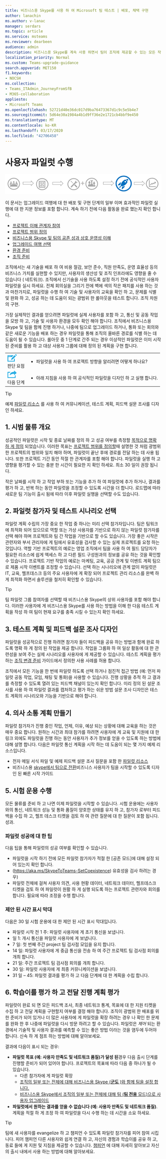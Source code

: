 ```yaml
---
title: 비즈니스용 Skype를 사용 하 여 Microsoft 팀 테스트 | 배포, 채택 구현
author: lanachin
ms.author: v-lanac
manager: serdars
ms.topic: article
ms.service: msteams
ms.reviewer: dearbeen
audience: admin
description: 비즈니스용 Skype를 계속 사용 하면서 팀이 조직에 제공할 수 있는 모든 작업을 살펴보기 위해 Microsoft 팀 파일럿을 시작 하기 위한 지침
localization_priority: Normal
ms.custom: Teams-upgrade-guidance
search.appverid: MET150
f1.keywords:
- NOCSH
ms.collection:
- Teams_ITAdmin_JourneyFromSfB
- M365-collaboration
appliesto:
- Microsoft Teams
ms.openlocfilehash: 52721d40e36dc017d9ba76473367d1c9c5e5b4e7
ms.sourcegitcommit: 5d64e30a1984a4b1d9ff36e2e1721cb4bbf9e450
ms.translationtype: MT
ms.contentlocale: ko-KR
ms.lasthandoff: 03/17/2020
ms.locfileid: "42706458"
---
```

# <a name="conduct-a-user-pilot"></a>사용자 파일럿 수행

![여행 다이어그램 업그레이드, 배포 및 구현 강조 표시](media/upgrade-banner-deployment.png "배포 및 구현 단계에 주안점을 두어 업그레이드 여행 단계")

이 문서는 업그레이드 여행에 대 한 배포 및 구현 단계의 일부 이며 효과적인 파일럿 실행에 대 한 지분 정보를 포함 합니다. 계속 하기 전에 다음 활동을 완료 했는지 확인 합니다.

- [프로젝트 이해 관계자 참여](upgrade-enlist-stakeholders.md)
- [프로젝트 범위 정의](https://aka.ms/SkypetoTeams-Scope)
- [비즈니스용 Skype 및 팀의 공존 성과 상호 운영성 이해](https://aka.ms/SkypeToTeams-Coexist)
- [업그레이드 여행 선택](upgrade-and-coexistence-of-skypeforbusiness-and-teams.md)
- [환경 준비](https://aka.ms/SkypeToTeams-TechnicalReadiness)
- [조직 준비](https://aka.ms/SkypeToTeams-UserReadiness)

조직에서는 새 기술을 배포 하 여 비용 절감, 보안 준수, 직원 만족도, 운영 효율성 등의 비즈니스 가치를 실현할 수 있지만, 사용자의 생산성 및 조직 인프라에도 영향을 줄 수 있습니다 ( 네트워크). 조직에서 신기술을 사용 하도록 설정 하기 전에 공식적인 사용자 파일럿을 실시 하세요. 전체 회의실을 그리기 전에 벽에 색의 작은 패치를 사용 하는 것과 마찬가지로, 파일럿을 수행 하 여 기술 및 사용자의 교육을 확인 하 고, 문제를 식별 및 완화 하 고, 성공 하는 데 도움이 되는 광범위 한 롤아웃을 테스트 합니다. 조직 차원의 구현.

가장 실제적인 결과를 얻으려면 파일럿에 실제 사용자를 포함 하 고, 통신 및 공동 작업을 모방 하 고, 기술 및 사용자 환경을 모두 확인 해야 합니다. 조직에서 비즈니스용 Skype 및 팀을 함께 진행 하거나, 나중에 팀으로 업그레이드 하거나, 통화 또는 회의와 같은 새로운 기능을 배포 하는 경우 파일럿을 통해 조직의 올바른 경로를 식별 하는 데 도움이 될 수 있습니다. 롤아웃 중 1 단계로 간주 되는 경우 이상적인 파일럿은 이미 시작 된 준비를 활용 하 고 대상 사용자 그룹에 대해 정의 된 계획을 구현 합니다.

| | |
|---|---|
| ![결정 지점을 가리키는 아이콘](media/audio_conferencing_image7.png) <br/>판단 요점|<ul><li>파일럿을 사용 하 여 프로젝트 방향을 알리려면 어떻게 하나요?</li></ul> |
| ![다음 단계를 묘사하는 아이콘](media/audio_conferencing_image9.png)<br/>다음 단계|<ul><li>아래 지침을 사용 하 여 공식적인 파일럿을 디자인 하 고 실행 합니다.</li></ul>|

> [!Tip]
> 예제 [파일럿 리소스](https://aka.ms/UpgradeSuccessKit) 를 사용 하 여 커뮤니케이션, 테스트 계획, 피드백 설문 조사를 디자인 하세요.

## <a name="1-outline-pilot-logistics"></a>1. 시범 물류 개요

성공적인 파일럿은 시작 및 종료 날짜를 정의 하 고 성공 여부를 측정할 [목적으로 명확 하 게 정의](upgrade-define-project-scope.md#project-goals) 되었습니다. 이러한 목표는 [프로젝트 범위를 정의할](upgrade-define-project-scope.md)때 설명한 것 처럼 광범위 한 프로젝트의 범위와 일치 해야 하며, 파일럿이 끝난 후에 경로를 전달 하는 데 사용 됩니다. 또한 프로젝트 기간 동안 적절 한 관계자를 포함 해야 합니다. 파일럿을 실행 하 고 영향을 평가할 수 있는 충분 한 시간이 필요한 지 확인 하세요. 최소 30 일이 권장 됩니다.

작은 날짜를 시작 하 고 작업 부하 또는 기능을 추가 하 여 파일럿에 추가 하거나, 결과를 평가 하 고, 반복 하는 동안 파일럿을 조정할 수 있도록 시간을 더 합니다. 로드맵에 따라 새로운 팀 기능이 출시 됨에 따라 이후 파일럿 실행을 선택할 수도 있습니다.

## <a name="2-select-your-pilot-participants-and-test-scenarios"></a>2. 파일럿 참가자 및 테스트 시나리오 선택

파일럿 계획 수립의 가장 중요 한 작업 중 하나는 미리 선택 참가자입니다. 팀은 팀워크에 최적화 되어 있으므로 역할 또는 가상 사용자를 기반으로 하지 않는 파일럿 참가자를 선택 해야 하며 프로젝트와 팀 간 작업을 기반으로 할 수도 있습니다. 가장 좋은 시작은 관련자와 부서 관리자에 게 팀에서 유효성을 검사할 수 있는 실제 프로젝트를 요청 하는 것입니다. 역할 기반 프로젝트의 예로는 영업 조직에서 팀을 사용 하 여 필드 담당자가 필요한 리소스에 쉽게 액세스 하 고 다른 필드 구성원과의 정보를 공유 하는 것을 확인할 수 있습니다. 프로젝트 기반 작업의 예로는 마케팅, 교육, 공공 관계 및 이벤트 계획 팀으로 제품 시작 이벤트를 조정할 수 있습니다. 선택 하는 시나리오에 관계 없이 파일럿은 IT, 교육, 헬프데스크 등의 주요 사용자에 게 확장 되어 프로젝트 관리 리소스를 완벽 하 게 최적화 하면서 솔루션을 철저히 확인할 수 있습니다.

> [!Tip]
> 팀 파일럿 그룹 참여자를 선택할 때 비즈니스용 Skype의 상위 사용자를 포함 해야 합니다. 이러한 사용자에 게 비즈니스용 Skype를 사용 하는 방법을 이해 한 다음 테스트 계획을 작성 하 여 팀이 현재 요구를 충족 시킬 수 있는지 확인 하세요.

## <a name="3-design-your-test-plan-and-feedback-survey"></a>3. 테스트 계획 및 피드백 설문 조사 디자인

파일럿을 성공적으로 진행 하려면 참가자 들이 피드백을 공유 하는 방법과 함께 완료 하도록 명확 하 게 정의 된 작업을 제공 합니다. 작업을 그룹화 하 여 일상 활동에 대 한 관련성을 보여 주는 실제 시나리오를 사용자에 게 제공할 수 있습니다. 테스트 계획을 평가 하는 [조직 변경 준비](https://aka.ms/OrgReadiness) 가이드에서 정의한 사용 사례를 허용 합니다.

조직에서 모든 기능을 한 번에 파일럿 하도록 선택 하거나 점진적 접근 방법 (예: 먼저 파일럿 공동 작업, 모임, 채팅 및 통화)을 사용할 수 있습니다. 진행 상황을 추적 하 고 결과를 측정할 수 있도록 열려 있는 피드백 채널이 있는지 확인 합니다. 미리 정의 된 설문 조사를 사용 하 여 파일럿 결과를 캡처하고 평가 하는 쉬운 방법 설문 조사 디자인은 테스트 계획의 시나리오와 기능을 기반으로 해야 합니다.

## <a name="4-create-your-communications-plan"></a>4. 의사 소통 계획 만들기

파일럿 참가자가 진행 중인 작업, 언제, 이유, 예상 되는 상황에 대해 교육을 하는 것은 매우 중요 합니다. 원하는 시간과 최대 참가를 하려면 사용자에 게 교육 및 지원에 대 한 링크 외에도 파일럿을 진행 하는 동안 사용자가 추가 정보를 얻을 수 있도록 하는 방법에 대해 설명 합니다. 다음은 파일럿 통신 계획을 시작 하는 데 도움이 되는 몇 가지 예제 리소스입니다.

- 전자 메일 서식 파일 및 예제 피드백 설문 조사 질문을 포함 한 [파일럿 리소스](https://aka.ms/UpgradeSuccessKit)
- 비즈니스용 [skype에서 팀으로 전환](https://support.office.com/article/Switch-to-Teams-from-Skype-for-Business-6295a0ae-4e8e-4bba-a100-64cc951cc964)비즈니스 사용자가 팀을 시작할 수 있도록 디자인 된 빠른 시작 가이드

## <a name="5-conduct-your-pilot"></a>5. 시험 운용 수행

모든 물류를 준비 하 고 나면 이제 파일럿을 시작할 수 있습니다. 시험 운용에는 사용자와의 통신, 네트워크 성능 및 통화 품질이 양호한 상태를 유지 하 고, 참가자 로부터 피드백을 수집 하 고, 헬프 데스크 티켓을 검토 하 여 관련 질문에 대 한 질문이 포함 됩니다. 성과.

### <a name="tips-for-pilot-success"></a>파일럿 성공에 대 한 팁

다음 팁을 통해 파일럿의 성공 여부를 확인할 수 있습니다.

- 파일럿을 시작 하기 전에 모든 파일럿 참가자가 적절 한 [공존 모드]에 대해 설정 되어 있는지 확인 합니다.
- (https://aka.ms/SkypeToTeams-SetCoexistence) 유효성을 검사 하려는 경우)
- 파일럿 전체에 걸쳐 사용자 의견, 사용 현황 데이터, 네트워크 데이터, 헬프데스크 티켓을 검토 하 여 파일럿이 원활 하 게 실행 되도록 하는 프로젝트 관련자와 회의를 합니다. 필요에 따라 조정을 수행 합니다.

### <a name="suggested-timeline"></a>제안 된 시간 표시 막대

다음은 30 일 시험 운용에 대 한 제안 된 시간 표시 막대입니다.

- 파일럿 시작 전 1 주: 파일럿 사용자에 게 초기 통신을 보냅니다.
- 일 1: 개시 통신을 파일럿 사용자에 게 보냅니다.
- 7 일: 첫 번째 주간 project 팀 검사점 모임을 유지 합니다.
- 14 일: 파일럿 사용자에 게 중급 통신을 전송 하 여 주간 프로젝트 팀 검사점 회의를 개최 합니다.
- 21 일: 주간 프로젝트 팀 검사점 회의를 개최 합니다.
- 30 일: 파일럿 사용자에 게 최종 커뮤니케이션을 보냅니다.
- 31 일 – 45: 파일럿 결과를 평가 하 고 다음 단계에 대 한 계획을 수립 합니다.

## <a name="6-assess-learnings-and-evaluate-your-go-forward-plan"></a>6. 학습이를 평가 하 고 전달 진행 계획 평가

파일럿이 완료 되 면 모든 피드백 조사, 최종 네트워크 통계, 목표에 대 한 지원 티켓을 수집 하 고 전달 계획을 구현할지 여부를 결정 해야 합니다. 조직이 광범위 한 배포를 위한 준비가 되어 있거나 더 많은 사용자에 게 파일럿을 확장 하려는 경우 나 확인 한 문제를 완화 한 후 나중에 파일럿을 다시 방문 하려고 할 수 있습니다. 파일럿은 _제어_ 되는 환경에서 기술적 및 사용자 결과를 예측할 수 있는 좋은 방법 이라는 것을 염두에 두어야 합니다. 신속 하 게 점프 하는 방법에 대해 알아보세요.

결과에 다음이 표시 되는 경우:

- **파일럿 목표 (예: 사용자 만족도 및 네트워크 품질)가 달성 된**경우 다음 출시 단계를 진행할 준비가 되어 있어야 합니다. 프로젝트의 목표에 따라 다음 중 하나가 될 수 있습니다.
  - 다른 참가자에 게 파일럿 확장
  - [조직의 일부 또는 전체에 대해 비즈니스용 Skype (**군도** )와 함께 팀을 설정 합니다.](https://aka.ms/SkypeToTeams-SetCoexistence)
  - [비즈니스용 Skype에서 조직의 일부 또는 전체에 대해 팀 (**팀 전용** 모드)으로 사용자 업그레이드](https://aka.ms/SkypeToTeams-SetCoexistence)
- **파일럿에서 원하는 결과를 얻을 수 없습니다 (예: 사용자 만족도 및 네트워크 품질)**. 계획을 적절 하 게 조정 하 여 파일럿을 다시 수행 하는 데 시간을 소요 하세요.

> [!Tip]
> 팀에 새 사용자를 evangelize 하 고 챔피언 수 있도록 파일럿 참가자를 피어 참여 시킵니다. 피어 챔피언 다른 사용자와 쉽게 연결 하 고, 자신의 경험과 학습이를 공유 하 고, 동료 들에 게 지원 및 지침을 제공할 수 있습니다. [챔피언](https://go.microsoft.com/fwlink/?linkid=859068) 에 대해 자세히 알아보고 자신의 출시 내에서 사용 하는 방법에 대해 알아보세요.

